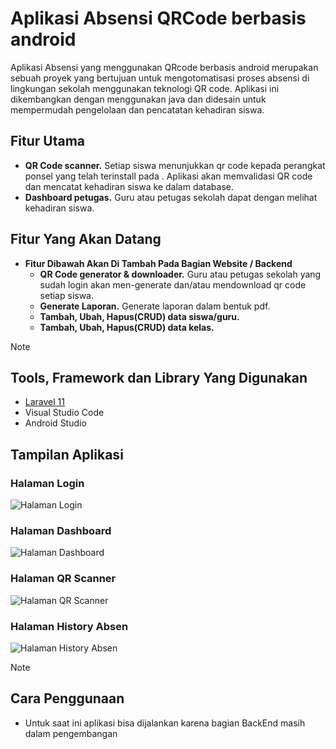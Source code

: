 # Aplikasi Absensi QRCode berbasis android

Aplikasi Absensi yang menggunakan QRcode berbasis android merupakan sebuah proyek yang bertujuan untuk mengotomatisasi proses absensi di lingkungan sekolah menggunakan teknologi QR code. Aplikasi ini dikembangkan dengan menggunakan java dan didesain untuk mempermudah pengelolaan dan pencatatan kehadiran siswa.

## Fitur Utama
- **QR Code scanner.** Setiap siswa menunjukkan qr code kepada perangkat ponsel yang telah terinstall pada . Aplikasi akan memvalidasi QR code dan mencatat kehadiran siswa ke dalam database.
- **Dashboard petugas.** Guru atau petugas sekolah dapat dengan melihat kehadiran siswa.
  

## Fitur Yang Akan Datang
- **Fitur Dibawah Akan Di Tambah Pada Bagian Website / Backend**
  - **QR Code generator & downloader.** Guru atau petugas sekolah yang sudah login akan men-generate dan/atau mendownload qr code setiap siswa.
  - **Generate Laporan.** Generate laporan dalam bentuk pdf.
  - **Tambah, Ubah, Hapus(CRUD) data siswa/guru.**
  - **Tambah, Ubah, Hapus(CRUD) data kelas.**

> [!NOTE]
>
> ## Tools, Framework dan Library Yang Digunakan
>
> - [Laravel 11](https://laravel.com/)
> - Visual Studio Code
> - Android Studio
 
## Tampilan Aplikasi

### Halaman Login

![Halaman Login](https://private-user-images.githubusercontent.com/110665409/415051820-9ec28bd9-1d45-475d-9b2a-bd92db3f1f04.png?jwt=eyJhbGciOiJIUzI1NiIsInR5cCI6IkpXVCJ9.eyJpc3MiOiJnaXRodWIuY29tIiwiYXVkIjoicmF3LmdpdGh1YnVzZXJjb250ZW50LmNvbSIsImtleSI6ImtleTUiLCJleHAiOjE3NDAwMzU0MTEsIm5iZiI6MTc0MDAzNTExMSwicGF0aCI6Ii8xMTA2NjU0MDkvNDE1MDUxODIwLTllYzI4YmQ5LTFkNDUtNDc1ZC05YjJhLWJkOTJkYjNmMWYwNC5wbmc_WC1BbXotQWxnb3JpdGhtPUFXUzQtSE1BQy1TSEEyNTYmWC1BbXotQ3JlZGVudGlhbD1BS0lBVkNPRFlMU0E1M1BRSzRaQSUyRjIwMjUwMjIwJTJGdXMtZWFzdC0xJTJGczMlMkZhd3M0X3JlcXVlc3QmWC1BbXotRGF0ZT0yMDI1MDIyMFQwNzA1MTFaJlgtQW16LUV4cGlyZXM9MzAwJlgtQW16LVNpZ25hdHVyZT01MTBhY2Y1MTA4NGUwYTU5YzVjYjhjOGFiMmViZjdkYjBiYmZmMTYyYzJjM2JiNDM2YTAzYjE3NGU0ZGJmZjU3JlgtQW16LVNpZ25lZEhlYWRlcnM9aG9zdCJ9.le-YhI8USWc9e1WJGugVWYqdD2p3KJXAkU1lkFKs5yY)

### Halaman Dashboard
![Halaman Dashboard](https://private-user-images.githubusercontent.com/110665409/415051818-10f7eae0-73c4-4851-9fb7-b54a4c99df2c.png?jwt=eyJhbGciOiJIUzI1NiIsInR5cCI6IkpXVCJ9.eyJpc3MiOiJnaXRodWIuY29tIiwiYXVkIjoicmF3LmdpdGh1YnVzZXJjb250ZW50LmNvbSIsImtleSI6ImtleTUiLCJleHAiOjE3NDAwMzU2NjgsIm5iZiI6MTc0MDAzNTM2OCwicGF0aCI6Ii8xMTA2NjU0MDkvNDE1MDUxODE4LTEwZjdlYWUwLTczYzQtNDg1MS05ZmI3LWI1NGE0Yzk5ZGYyYy5wbmc_WC1BbXotQWxnb3JpdGhtPUFXUzQtSE1BQy1TSEEyNTYmWC1BbXotQ3JlZGVudGlhbD1BS0lBVkNPRFlMU0E1M1BRSzRaQSUyRjIwMjUwMjIwJTJGdXMtZWFzdC0xJTJGczMlMkZhd3M0X3JlcXVlc3QmWC1BbXotRGF0ZT0yMDI1MDIyMFQwNzA5MjhaJlgtQW16LUV4cGlyZXM9MzAwJlgtQW16LVNpZ25hdHVyZT0wMmU1ZTRlYWFmMmE2OGQxNDI4ZTVlMzIyNjI4ODhlZmU4Nzg1ZDgzMTU2ZDE2Y2ExN2VlMjNhNmI2NGI1MWRhJlgtQW16LVNpZ25lZEhlYWRlcnM9aG9zdCJ9.7CESI7je1__n0rTWmq0n45zYO2M8jiq80yx9XVsl4jw)

### Halaman QR Scanner

![Halaman QR Scanner](https://private-user-images.githubusercontent.com/110665409/415051817-04e9a1cd-d90f-4395-b84a-af8f07ef2b77.png?jwt=eyJhbGciOiJIUzI1NiIsInR5cCI6IkpXVCJ9.eyJpc3MiOiJnaXRodWIuY29tIiwiYXVkIjoicmF3LmdpdGh1YnVzZXJjb250ZW50LmNvbSIsImtleSI6ImtleTUiLCJleHAiOjE3NDAwMzU2NjgsIm5iZiI6MTc0MDAzNTM2OCwicGF0aCI6Ii8xMTA2NjU0MDkvNDE1MDUxODE3LTA0ZTlhMWNkLWQ5MGYtNDM5NS1iODRhLWFmOGYwN2VmMmI3Ny5wbmc_WC1BbXotQWxnb3JpdGhtPUFXUzQtSE1BQy1TSEEyNTYmWC1BbXotQ3JlZGVudGlhbD1BS0lBVkNPRFlMU0E1M1BRSzRaQSUyRjIwMjUwMjIwJTJGdXMtZWFzdC0xJTJGczMlMkZhd3M0X3JlcXVlc3QmWC1BbXotRGF0ZT0yMDI1MDIyMFQwNzA5MjhaJlgtQW16LUV4cGlyZXM9MzAwJlgtQW16LVNpZ25hdHVyZT1iNGY4ZDFmNjBiMDdhZmI1MGZlMjkxYzU5ZjAzODdjNzBkZjNlNTJlY2YyOTg4MTQ5ZjAwNWMzMTk4YTRhNjljJlgtQW16LVNpZ25lZEhlYWRlcnM9aG9zdCJ9.D3m1JsNGC1kMFPRbvB6HqNW0xwDaHpt8iY6JvIrkse0)

### Halaman History Absen

![Halaman History Absen](https://private-user-images.githubusercontent.com/110665409/415051819-3981a027-e78a-4c57-a6d5-2a73982a707d.png?jwt=eyJhbGciOiJIUzI1NiIsInR5cCI6IkpXVCJ9.eyJpc3MiOiJnaXRodWIuY29tIiwiYXVkIjoicmF3LmdpdGh1YnVzZXJjb250ZW50LmNvbSIsImtleSI6ImtleTUiLCJleHAiOjE3NDAwMzU2NjgsIm5iZiI6MTc0MDAzNTM2OCwicGF0aCI6Ii8xMTA2NjU0MDkvNDE1MDUxODE5LTM5ODFhMDI3LWU3OGEtNGM1Ny1hNmQ1LTJhNzM5ODJhNzA3ZC5wbmc_WC1BbXotQWxnb3JpdGhtPUFXUzQtSE1BQy1TSEEyNTYmWC1BbXotQ3JlZGVudGlhbD1BS0lBVkNPRFlMU0E1M1BRSzRaQSUyRjIwMjUwMjIwJTJGdXMtZWFzdC0xJTJGczMlMkZhd3M0X3JlcXVlc3QmWC1BbXotRGF0ZT0yMDI1MDIyMFQwNzA5MjhaJlgtQW16LUV4cGlyZXM9MzAwJlgtQW16LVNpZ25hdHVyZT0wMmMzMTcxMjZkNWI0NDRhYTRlYmY3NDUzZmRmYTA2MWRmM2YxNTA1OGIyNmVlZGQwZTRkNTc5YzQ5MjkwODVkJlgtQW16LVNpZ25lZEhlYWRlcnM9aG9zdCJ9.LfnpaIGlqYXgnFYvnzoi83xTaTe3n-EG2f5d_n_ndsY)


> [!NOTE]
> ## Cara Penggunaan
> - Untuk saat ini aplikasi bisa dijalankan karena bagian BackEnd masih dalam pengembangan  
